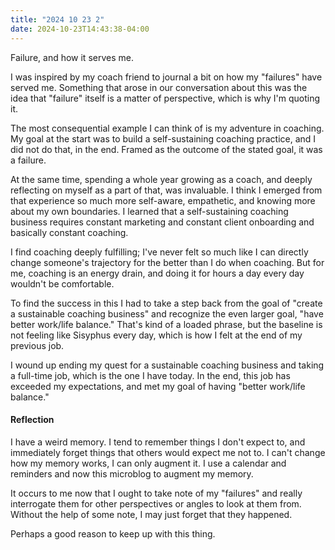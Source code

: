 ```yaml
---
title: "2024 10 23 2"
date: 2024-10-23T14:43:38-04:00
---
```


Failure, and how it serves me.<!--more-->

I was inspired by my coach friend to journal a bit on how my "failures" have
served me. Something that arose in our conversation about this was the idea that
"failure" itself is a matter of perspective, which is why I'm quoting it.

The most consequential example I can think of is my adventure in coaching. My
goal at the start was to build a self-sustaining coaching practice, and I did
not do that, in the end. Framed as the outcome of the stated goal, it was a
failure.

At the same time, spending a whole year growing as a coach, and deeply
reflecting on myself as a part of that, was invaluable. I think I emerged from
that experience so much more self-aware, empathetic, and knowing more about my
own boundaries. I learned that a self-sustaining coaching business requires
constant marketing and constant client onboarding and basically constant
coaching.

I find coaching deeply fulfilling; I've never felt so much like I can directly
change someone's trajectory for the better than I do when coaching. But for me,
coaching is an energy drain, and doing it for hours a day every day wouldn't be
comfortable.

To find the success in this I had to take a step back from the goal of "create a
sustainable coaching business" and recognize the even larger goal, "have better
work/life balance." That's kind of a loaded phrase, but the baseline is not
feeling like Sisyphus every day, which is how I felt at the end of my previous
job.

I wound up ending my quest for a sustainable coaching business and taking a
full-time job, which is the one I have today. In the end, this job has exceeded
my expectations, and met my goal of having "better work/life balance."

#### Reflection

I have a weird memory. I tend to remember things I don't expect to, and
immediately forget things that others would expect me not to. I can't change how
my memory works, I can only augment it. I use a calendar and reminders and now
this microblog to augment my memory.

It occurs to me now that I ought to take note of my "failures" and really
interrogate them for other perspectives or angles to look at them from. Without
the help of some note, I may just forget that they happened.

Perhaps a good reason to keep up with this thing.
